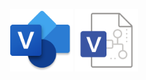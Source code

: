 <p align="center"><img width="100px" src="images/visio.png"> <img width="100px" src="images/vsd.png"></p>
<p align="center"><bold><Visio-drawing flowcharts for algorithm design in coding></bold></p>
